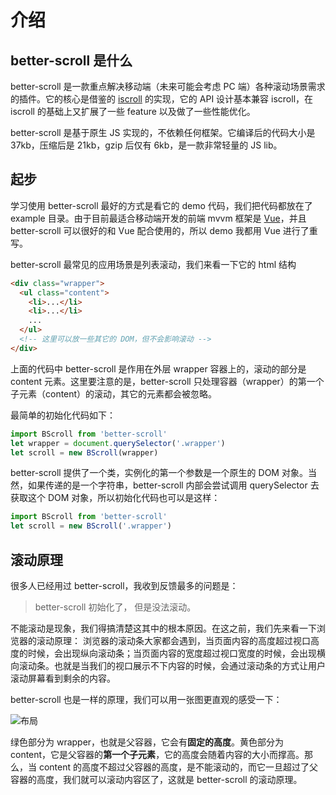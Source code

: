 # 介绍

## better-scroll 是什么

better-scroll 是一款重点解决移动端（未来可能会考虑 PC 端）各种滚动场景需求的插件。它的核心是借鉴的 [iscroll](https://github.com/cubiq/iscroll) 的实现，它的 API 设计基本兼容 iscroll，在 iscroll 的基础上又扩展了一些 feature 以及做了一些性能优化。

better-scroll 是基于原生 JS 实现的，不依赖任何框架。它编译后的代码大小是 37kb，压缩后是 21kb，gzip 后仅有 6kb，是一款非常轻量的 JS lib。

## 起步

学习使用 better-scroll 最好的方式是看它的 demo 代码，我们把代码都放在了 example 目录。由于目前最适合移动端开发的前端 mvvm 框架是 [Vue](https://github.com/vuejs/vue)，并且 better-scroll 可以很好的和 Vue 配合使用的，所以 demo 我都用 Vue 进行了重写。

better-scroll 最常见的应用场景是列表滚动，我们来看一下它的 html 结构
```html
<div class="wrapper">
  <ul class="content">
    <li>...</li>
    <li>...</li>
    ...
  </ul>
  <!-- 这里可以放一些其它的 DOM，但不会影响滚动 -->
</div>
```
上面的代码中 better-scroll 是作用在外层 wrapper 容器上的，滚动的部分是 content 元素。这里要注意的是，better-scroll 只处理容器（wrapper）的第一个子元素（content）的滚动，其它的元素都会被忽略。

最简单的初始化代码如下：

``` js
import BScroll from 'better-scroll'
let wrapper = document.querySelector('.wrapper')
let scroll = new BScroll(wrapper)
```
better-scroll 提供了一个类，实例化的第一个参数是一个原生的 DOM 对象。当然，如果传递的是一个字符串，better-scroll 内部会尝试调用 querySelector 去获取这个 DOM 对象，所以初始化代码也可以是这样：

``` js
import BScroll from 'better-scroll'
let scroll = new BScroll('.wrapper')
```

## 滚动原理

很多人已经用过 better-scroll，我收到反馈最多的问题是：

> better-scroll 初始化了， 但是没法滚动。

不能滚动是现象，我们得搞清楚这其中的根本原因。在这之前，我们先来看一下浏览器的滚动原理：
浏览器的滚动条大家都会遇到，当页面内容的高度超过视口高度的时候，会出现纵向滚动条；当页面内容的宽度超过视口宽度的时候，会出现横向滚动条。也就是当我们的视口展示不下内容的时候，会通过滚动条的方式让用户滚动屏幕看到剩余的内容。

better-scroll 也是一样的原理，我们可以用一张图更直观的感受一下：

![布局](http://static.galileo.xiaojukeji.com/static/tms/shield/scroll-4.png)

绿色部分为 wrapper，也就是父容器，它会有**固定的高度**。黄色部分为 content，它是父容器的**第一个子元素**，它的高度会随着内容的大小而撑高。那么，当 content 的高度不超过父容器的高度，是不能滚动的，而它一旦超过了父容器的高度，我们就可以滚动内容区了，这就是 better-scroll 的滚动原理。



